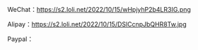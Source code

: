 WeChat：https://s2.loli.net/2022/10/15/wHpjyhP2b4LR3IG.png

Alipay：https://s2.loli.net/2022/10/15/DSlCcnpJbQHR8Tw.jpg

Paypal：
